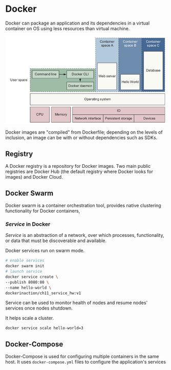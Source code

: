 # Docker

Docker can package an application and its dependencies in a virtual container on OS using less resources than virtual machine.

![docker_arch](imgs/docker_arch.png "docker_arch")

Docker images are "compiled" from Dockerfile; depending on the levels of inclusion, an image can be with or without dependencies such as SDKs.

## Registry
A Docker registry is a repository for Docker images. Two main public registries are Docker Hub (the default registry where Docker looks for images) and Docker Cloud. 

## Docker Swarm

Docker swarm is a container orchestration tool, provides native clustering functionality for Docker containers,

### *Service* in Docker

*Service* is an abstraction of a network, over which processes, functionality, or data that must be discoverable and available.

Docker services run on swarm mode.

```bash
# enable services
docker swarm init
# launch service
docker service create \
--publish 8080:80 \
--name hello-world \
dockerinaction/ch11_service_hw:v1
```

Service can be used to monitor health of nodes and resume nodes' services once nodes shutdown. 

It helps scale a cluster.
```bash
docker service scale hello-world=3
```

## Docker-Compose

Docker-Compose is used for configuring multiple containers in the same host. It uses `docker-compose.yml` files to configure the application's services